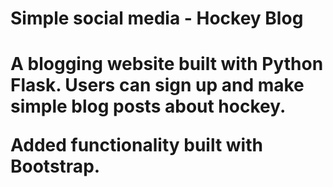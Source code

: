 <h1> Simple social media - Hockey Blog <h1>

A blogging website built with Python Flask. Users can sign up and make simple blog posts 
about hockey. 

Added functionality built with Bootstrap. 
